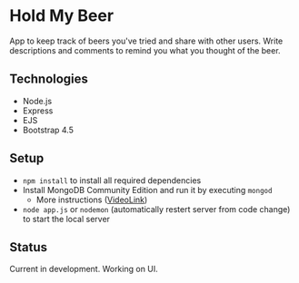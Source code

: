 # Hold My Beer
App to keep track of beers you've tried and share with other users. Write descriptions and comments to remind you what you thought of the beer.

## Technologies
* Node.js
* Express
* EJS
* Bootstrap 4.5

## Setup
* `npm install` to install all required dependencies 
* Install MongoDB Community Edition and run it by executing `mongod`
  * More instructions ([VideoLink](https://www.youtube.com/watch?v=MCpbfYvvoPY))
* `node app.js` or `nodemon` (automatically restert server from code change) to start the local server

## Status
Current in development. Working on UI.
